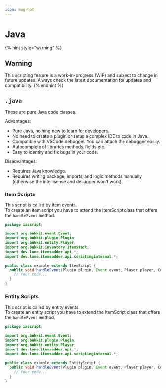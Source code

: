 ```yaml
---
icon: mug-hot
---
```


# Java

{% hint style="warning" %}
## Warning

This scripting feature is a work-in-progress (WIP) and subject to change in future updates. Always check the latest documentation for updates and compatibility.
{% endhint %}

## `.java`

These are pure Java code classes.

Advantages:

* Pure Java, nothing new to learn for developers.
* No need to create a plugin or setup a complex IDE to code in Java.
* Compatible with VSCode debugger. You can attach the debugger easily.
* Autocomplete of libraries methods, fields etc.
* Easy to identify and fix bugs in your code.

Disadvantages:

* Requires Java knowledge.
* Requires writing package, imports, and logic methods manually (otherwise the intellisense and debugger won't work).

### Item Scripts

This script is called by item events.\
To create an item script you have to extend the ItemScript class that offers the `handleEvent` method.

```java
package iascript;

import org.bukkit.event.Event;
import org.bukkit.plugin.Plugin;
import org.bukkit.entity.Player;
import org.bukkit.inventory.ItemStack;
import dev.lone.itemsadder.api.*;
import dev.lone.itemsadder.api.scriptinginternal.*;

public class example extends ItemScript {
  public void handleEvent(Plugin plugin, Event event, Player player, CustomStack $customStack, ItemStack $itemStack) {
    // Your code...    
  }
}
```

### Entity Scripts

This script is called by entity events.\
To create an entity script you have to extend the ItemScript class that offers the `handleEvent` method.

```java
package iascript;

import org.bukkit.event.Event;
import org.bukkit.plugin.Plugin;
import org.bukkit.entity.Player;
import dev.lone.itemsadder.api.*;
import dev.lone.itemsadder.api.scriptinginternal.*;

public class example extends EntityScript {
  public void handleEvent(Plugin plugin, Event event, Player player, CustomEntity customEntity) {
    // Your code...    
  }
}
```

